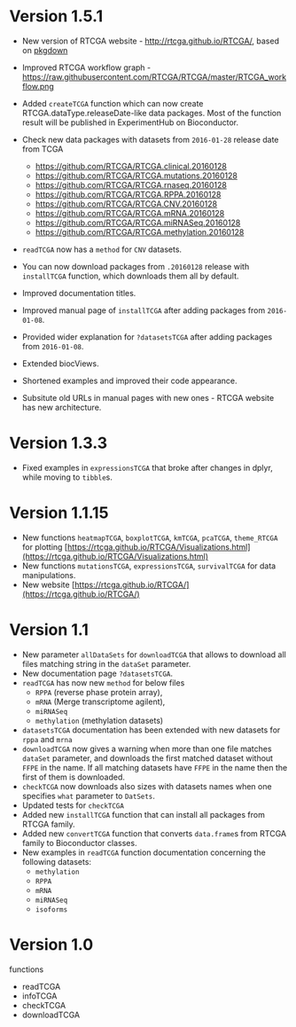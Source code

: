 # Version 1.5.1

- New version of RTCGA website - http://rtcga.github.io/RTCGA/, based on [pkgdown](http://github.com/hadley/pkgdown/)
- Improved RTCGA workflow graph - https://raw.githubusercontent.com/RTCGA/RTCGA/master/RTCGA_workflow.png
- Added `createTCGA` function which can now create RTCGA.dataType.releaseDate-like data packages. Most of the function result will be published in ExperimentHub on Bioconductor.
- Check new data packages with datasets from `2016-01-28` release date from TCGA
    - https://github.com/RTCGA/RTCGA.clinical.20160128
    - https://github.com/RTCGA/RTCGA.mutations.20160128
    - https://github.com/RTCGA/RTCGA.rnaseq.20160128
    - https://github.com/RTCGA/RTCGA.RPPA.20160128
    - https://github.com/RTCGA/RTCGA.CNV.20160128
    - https://github.com/RTCGA/RTCGA.mRNA.20160128
    - https://github.com/RTCGA/RTCGA.miRNASeq.20160128
    - https://github.com/RTCGA/RTCGA.methylation.20160128

- `readTCGA` now has a `method` for `CNV` datasets.
- You can now download packages from `.20160128` release with `installTCGA` function, which downloads them all by default.
- Improved documentation titles.
- Improved manual page of `installTCGA` after adding packages from `2016-01-08`.
- Provided wider explanation for `?datasetsTCGA` after adding packages from `2016-01-08`.
- Extended biocViews.
- Shortened examples and improved their code appearance.
- Subsitute old URLs in manual pages with new ones - RTCGA website has new architecture.

# Version 1.3.3

- Fixed examples in `expressionsTCGA` that broke after changes in dplyr, while moving to `tibble`s.

# Version 1.1.15

- New functions `heatmapTCGA`, `boxplotTCGA`, `kmTCGA`, `pcaTCGA`, `theme_RTCGA` for plotting [https://rtcga.github.io/RTCGA/Visualizations.html](https://rtcga.github.io/RTCGA/Visualizations.html)
- New functions `mutationsTCGA`, `expressionsTCGA`, `survivalTCGA` for data manipulations.
- New website [https://rtcga.github.io/RTCGA/](https://rtcga.github.io/RTCGA/)

# Version 1.1

- New parameter `allDataSets` for `downloadTCGA` that allows to download all files matching string in the `dataSet` parameter.
- New documentation page `?datasetsTCGA`.
- `readTCGA` has now new `method` for below files 
    - `RPPA` (reverse phase protein array), 
    - `mRNA` (Merge transcriptome agilent),
    - `miRNASeq`
    - `methylation` (methylation datasets)
- `datasetsTCGA` documentation has been extended with new datasets for `rppa` and `mrna`
- `downloadTCGA` now gives a warning when more than one file matches `dataSet` parameter, and downloads the first matched dataset without `FFPE` in the name. If all matching datasets have `FFPE` in the name then the first of them is downloaded.
- `checkTCGA` now downloads also sizes with datasets names when one specifies `what` parameter to `DatSets`.
- Updated tests for `checkTCGA`
- Added new `installTCGA` function that can install all packages from RTCGA family.
- Added new `convertTCGA` function that converts `data.frame`s from RTCGA family to Bioconductor classes.
- New examples in `readTCGA` function documentation concerning the following datasets:
    - `methylation`
    - `RPPA`
    - `mRNA`
    - `miRNASeq`
    - `isoforms`


# Version 1.0

functions
- readTCGA
- infoTCGA
- checkTCGA
- downloadTCGA
